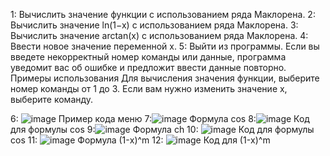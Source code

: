 1: Вычислить значение функции с использованием ряда Маклорена. 
2: Вычислить значение ln(1−x) с использованием ряда Маклорена. 
3: Вычислить значение arctan(x) с использованием ряда Маклорена. 
4: Ввести новое значение переменной x. 
5: Выйти из программы. Если вы введете некорректный номер команды или данные, программа уведомит вас об ошибке и предложит ввести данные повторно.
Примеры использования Для вычисления значения функции, выберите номер команды от 1 до 3. Если вам нужно изменить значение x, выберите команду.

6: ![image](https://github.com/user-attachments/assets/1973096a-5f92-45bd-ad8b-3e4b14f699c2)
Пример кода меню
7:![image](https://github.com/user-attachments/assets/f5d4fe4a-f2f5-4ad5-9f4f-1050382009c7)
Формула cos
8:![image](https://github.com/user-attachments/assets/94ea61f9-6e38-4ac6-814f-7ec50f903378) 
Код для формулы cos
9:![image](https://github.com/user-attachments/assets/658091a5-cbea-415a-bad6-520b75b03ef6) 
Формула ch
10: ![image](https://github.com/user-attachments/assets/0dd9e718-7e8f-4992-8046-dcbd17815194)
Код для формулы cos
11: ![image](https://github.com/user-attachments/assets/09f37a22-1fae-4f4d-b9ce-21ed9ccc8848)
Формула (1-x)^m
12: ![image](https://github.com/user-attachments/assets/e2199f0f-e8cb-42aa-9ece-339df0db29a2)
Код для (1-x)^m







